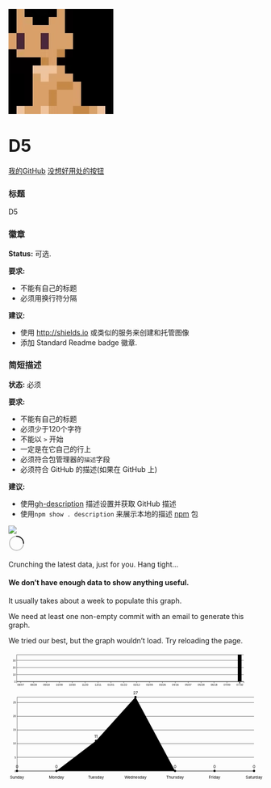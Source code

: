 ![logo](_media/logo.png)

# <big>D5</big>


<span id="busuanzi_container_site_uv" style='display:none'>
    访客数:<span id="busuanzi_value_site_uv"></span> 人
</span>

[我的GitHub](https://github.com/D5rrr)
[没想好用处的按钮]()


### 标题
D5


### 徽章
**Status:** 可选.

**要求:**
- 不能有自己的标题
- 必须用换行符分隔

**建议:**
- 使用 http://shields.io 或类似的服务来创建和托管图像
- 添加 Standard Readme badge 徽章.

### 简短描述
**状态:** 必须

**要求:**
- 不能有自己的标题
- 必须少于120个字符
- 不能以 `>` 开始
-  一定是在它自己的行上
- 必须符合包管理器的`描述`字段
-  必须符合 GitHub 的描述(如果在 GitHub 上)

**建议:**
- 使用[gh-description](https://github.com/RichardLitt/gh-description) 描述设置并获取 GitHub 描述
- 使用`npm show . description` 来展示本地的描述 [npm](https://npmjs.com) 包

<img src="https://ghchart.rshah.org/409ba5/D5rrr" />

<commit-activity-graph data-catalyst="">
      <section class="js-graph graph-canvas commit-activity-graphs" data-target="commit-activity-graph.graph" data-url="/D5rrr/D5rrr.github.io/graphs/commit-activity-data">
        <div class="activity">
  <svg style="box-sizing: content-box; color: var(--color-icon-primary);" width="32" height="32" viewBox="0 0 16 16" fill="none" data-view-component="true" class="graph-loading dots mb-2 anim-rotate">
  <circle cx="8" cy="8" r="7" stroke="currentColor" stroke-opacity="0.25" stroke-width="2" vector-effect="non-scaling-stroke"></circle>
  <path d="M15 8a7.002 7.002 0 00-7-7" stroke="currentColor" stroke-width="2" stroke-linecap="round" vector-effect="non-scaling-stroke"></path>
</svg>
  <div class="graph-loading msg">
    <p>Crunching the latest data, just for you. Hang tight…</p>
  </div>
  <div class="graph-empty msg mt-6">
    <h4>We don’t have enough data to show anything useful.</h4>
    <p>It usually takes about a week to populate this graph.</p>
  </div>
  <div class="graph-no-usable-data msg mt-6">
    <p>We need at least one non-empty commit with an email to generate this graph.</p>
  </div>
</div>

<div data-view-component="true" class="graph-error flash flash-error m-3">
  
  <p>We tried our best, but the graph wouldn’t load. Try reloading the page.</p>


  
</div>
        <section id="commit-activity-master" class="commit-activity-master mb-6"><svg viewBox="0 0 946 140" preserveAspectRatio="xMinYMin meet" class="viz" data-hpc=""><g transform="translate(30,10)"><g class="y axis" fill="none" font-size="10" font-family="sans-serif" text-anchor="end"><path class="domain" stroke="currentColor" d="M846,100.5H0.5V0.5H846"></path><g class="tick" opacity="1" transform="translate(0,100.5)"><line stroke="currentColor" x2="846"></line><text fill="currentColor" x="-3" dy="0.32em">0</text></g><g class="tick" opacity="1" transform="translate(0,74.1842105263158)"><line stroke="currentColor" x2="846"></line><text fill="currentColor" x="-3" dy="0.32em">10</text></g><g class="tick" opacity="1" transform="translate(0,47.86842105263158)"><line stroke="currentColor" x2="846"></line><text fill="currentColor" x="-3" dy="0.32em">20</text></g><g class="tick" opacity="1" transform="translate(0,21.55263157894737)"><line stroke="currentColor" x2="846"></line><text fill="currentColor" x="-3" dy="0.32em">30</text></g></g><g class="bar mini" transform="translate(8, 0)"><rect width="14" height="0" y="100"></rect></g><g class="bar mini" transform="translate(24, 0)"><rect width="14" height="0" y="100"></rect></g><g class="bar mini" transform="translate(40, 0)"><rect width="14" height="0" y="100"></rect></g><g class="bar mini" transform="translate(56, 0)"><rect width="14" height="0" y="100"></rect></g><g class="bar mini" transform="translate(72, 0)"><rect width="14" height="0" y="100"></rect></g><g class="bar mini" transform="translate(88, 0)"><rect width="14" height="0" y="100"></rect></g><g class="bar mini" transform="translate(104, 0)"><rect width="14" height="0" y="100"></rect></g><g class="bar mini" transform="translate(120, 0)"><rect width="14" height="0" y="100"></rect></g><g class="bar mini" transform="translate(136, 0)"><rect width="14" height="0" y="100"></rect></g><g class="bar mini" transform="translate(152, 0)"><rect width="14" height="0" y="100"></rect></g><g class="bar mini" transform="translate(168, 0)"><rect width="14" height="0" y="100"></rect></g><g class="bar mini" transform="translate(184, 0)"><rect width="14" height="0" y="100"></rect></g><g class="bar mini" transform="translate(200, 0)"><rect width="14" height="0" y="100"></rect></g><g class="bar mini" transform="translate(216, 0)"><rect width="14" height="0" y="100"></rect></g><g class="bar mini" transform="translate(232, 0)"><rect width="14" height="0" y="100"></rect></g><g class="bar mini" transform="translate(248, 0)"><rect width="14" height="0" y="100"></rect></g><g class="bar mini" transform="translate(264, 0)"><rect width="14" height="0" y="100"></rect></g><g class="bar mini" transform="translate(280, 0)"><rect width="14" height="0" y="100"></rect></g><g class="bar mini" transform="translate(296, 0)"><rect width="14" height="0" y="100"></rect></g><g class="bar mini" transform="translate(312, 0)"><rect width="14" height="0" y="100"></rect></g><g class="bar mini" transform="translate(328, 0)"><rect width="14" height="0" y="100"></rect></g><g class="bar mini" transform="translate(344, 0)"><rect width="14" height="0" y="100"></rect></g><g class="bar mini" transform="translate(360, 0)"><rect width="14" height="0" y="100"></rect></g><g class="bar mini" transform="translate(376, 0)"><rect width="14" height="0" y="100"></rect></g><g class="bar mini" transform="translate(392, 0)"><rect width="14" height="0" y="100"></rect></g><g class="bar mini" transform="translate(408, 0)"><rect width="14" height="0" y="100"></rect></g><g class="bar mini" transform="translate(424, 0)"><rect width="14" height="0" y="100"></rect></g><g class="bar mini" transform="translate(440, 0)"><rect width="14" height="0" y="100"></rect></g><g class="bar mini" transform="translate(456, 0)"><rect width="14" height="0" y="100"></rect></g><g class="bar mini" transform="translate(472, 0)"><rect width="14" height="0" y="100"></rect></g><g class="bar mini" transform="translate(488, 0)"><rect width="14" height="0" y="100"></rect></g><g class="bar mini" transform="translate(504, 0)"><rect width="14" height="0" y="100"></rect></g><g class="bar mini" transform="translate(520, 0)"><rect width="14" height="0" y="100"></rect></g><g class="bar mini" transform="translate(536, 0)"><rect width="14" height="0" y="100"></rect></g><g class="bar mini" transform="translate(552, 0)"><rect width="14" height="0" y="100"></rect></g><g class="bar mini" transform="translate(568, 0)"><rect width="14" height="0" y="100"></rect></g><g class="bar mini" transform="translate(584, 0)"><rect width="14" height="0" y="100"></rect></g><g class="bar mini" transform="translate(600, 0)"><rect width="14" height="0" y="100"></rect></g><g class="bar mini" transform="translate(616, 0)"><rect width="14" height="0" y="100"></rect></g><g class="bar mini" transform="translate(632, 0)"><rect width="14" height="0" y="100"></rect></g><g class="bar mini" transform="translate(648, 0)"><rect width="14" height="0" y="100"></rect></g><g class="bar mini" transform="translate(664, 0)"><rect width="14" height="0" y="100"></rect></g><g class="bar mini" transform="translate(680, 0)"><rect width="14" height="0" y="100"></rect></g><g class="bar mini" transform="translate(696, 0)"><rect width="14" height="0" y="100"></rect></g><g class="bar mini" transform="translate(712, 0)"><rect width="14" height="0" y="100"></rect></g><g class="bar mini" transform="translate(728, 0)"><rect width="14" height="0" y="100"></rect></g><g class="bar mini" transform="translate(744, 0)"><rect width="14" height="0" y="100"></rect></g><g class="bar mini" transform="translate(760, 0)"><rect width="14" height="0" y="100"></rect></g><g class="bar mini" transform="translate(776, 0)"><rect width="14" height="0" y="100"></rect></g><g class="bar mini" transform="translate(792, 0)"><rect width="14" height="0" y="100"></rect></g><g class="bar mini" transform="translate(808, 0)"><rect width="14" height="0" y="100"></rect></g><g class="bar mini active" transform="translate(824, 0)"><rect width="14" height="100" y="0"></rect></g><g class="x axis" transform="translate(0,100)" fill="none" font-size="10" font-family="sans-serif" text-anchor="middle"><path class="domain" stroke="currentColor" d="M0.5,6V0.5H846.5V6"></path><g class="tick" opacity="1" transform="translate(15.5,0)" style="display: block;"><line stroke="currentColor" y2="6"></line><text fill="currentColor" y="9" dy="0.71em">08/07</text></g><g class="tick" opacity="1" transform="translate(31.5,0)" style="display: none;"><line stroke="currentColor" y2="6"></line><text fill="currentColor" y="9" dy="0.71em">08/14</text></g><g class="tick" opacity="1" transform="translate(47.5,0)" style="display: none;"><line stroke="currentColor" y2="6"></line><text fill="currentColor" y="9" dy="0.71em">08/21</text></g><g class="tick" opacity="1" transform="translate(63.5,0)" style="display: block;"><line stroke="currentColor" y2="6"></line><text fill="currentColor" y="9" dy="0.71em">08/28</text></g><g class="tick" opacity="1" transform="translate(79.5,0)" style="display: none;"><line stroke="currentColor" y2="6"></line><text fill="currentColor" y="9" dy="0.71em">09/04</text></g><g class="tick" opacity="1" transform="translate(95.5,0)" style="display: none;"><line stroke="currentColor" y2="6"></line><text fill="currentColor" y="9" dy="0.71em">09/11</text></g><g class="tick" opacity="1" transform="translate(111.5,0)" style="display: block;"><line stroke="currentColor" y2="6"></line><text fill="currentColor" y="9" dy="0.71em">09/18</text></g><g class="tick" opacity="1" transform="translate(127.5,0)" style="display: none;"><line stroke="currentColor" y2="6"></line><text fill="currentColor" y="9" dy="0.71em">09/25</text></g><g class="tick" opacity="1" transform="translate(143.5,0)" style="display: none;"><line stroke="currentColor" y2="6"></line><text fill="currentColor" y="9" dy="0.71em">10/02</text></g><g class="tick" opacity="1" transform="translate(159.5,0)" style="display: block;"><line stroke="currentColor" y2="6"></line><text fill="currentColor" y="9" dy="0.71em">10/09</text></g><g class="tick" opacity="1" transform="translate(175.5,0)" style="display: none;"><line stroke="currentColor" y2="6"></line><text fill="currentColor" y="9" dy="0.71em">10/16</text></g><g class="tick" opacity="1" transform="translate(191.5,0)" style="display: none;"><line stroke="currentColor" y2="6"></line><text fill="currentColor" y="9" dy="0.71em">10/23</text></g><g class="tick" opacity="1" transform="translate(207.5,0)" style="display: block;"><line stroke="currentColor" y2="6"></line><text fill="currentColor" y="9" dy="0.71em">10/30</text></g><g class="tick" opacity="1" transform="translate(223.5,0)" style="display: none;"><line stroke="currentColor" y2="6"></line><text fill="currentColor" y="9" dy="0.71em">11/06</text></g><g class="tick" opacity="1" transform="translate(239.5,0)" style="display: none;"><line stroke="currentColor" y2="6"></line><text fill="currentColor" y="9" dy="0.71em">11/13</text></g><g class="tick" opacity="1" transform="translate(255.5,0)" style="display: block;"><line stroke="currentColor" y2="6"></line><text fill="currentColor" y="9" dy="0.71em">11/20</text></g><g class="tick" opacity="1" transform="translate(271.5,0)" style="display: none;"><line stroke="currentColor" y2="6"></line><text fill="currentColor" y="9" dy="0.71em">11/27</text></g><g class="tick" opacity="1" transform="translate(287.5,0)" style="display: none;"><line stroke="currentColor" y2="6"></line><text fill="currentColor" y="9" dy="0.71em">12/04</text></g><g class="tick" opacity="1" transform="translate(303.5,0)" style="display: block;"><line stroke="currentColor" y2="6"></line><text fill="currentColor" y="9" dy="0.71em">12/11</text></g><g class="tick" opacity="1" transform="translate(319.5,0)" style="display: none;"><line stroke="currentColor" y2="6"></line><text fill="currentColor" y="9" dy="0.71em">12/18</text></g><g class="tick" opacity="1" transform="translate(335.5,0)" style="display: none;"><line stroke="currentColor" y2="6"></line><text fill="currentColor" y="9" dy="0.71em">12/25</text></g><g class="tick" opacity="1" transform="translate(351.5,0)" style="display: block;"><line stroke="currentColor" y2="6"></line><text fill="currentColor" y="9" dy="0.71em">01/01</text></g><g class="tick" opacity="1" transform="translate(367.5,0)" style="display: none;"><line stroke="currentColor" y2="6"></line><text fill="currentColor" y="9" dy="0.71em">01/08</text></g><g class="tick" opacity="1" transform="translate(383.5,0)" style="display: none;"><line stroke="currentColor" y2="6"></line><text fill="currentColor" y="9" dy="0.71em">01/15</text></g><g class="tick" opacity="1" transform="translate(399.5,0)" style="display: block;"><line stroke="currentColor" y2="6"></line><text fill="currentColor" y="9" dy="0.71em">01/22</text></g><g class="tick" opacity="1" transform="translate(415.5,0)" style="display: none;"><line stroke="currentColor" y2="6"></line><text fill="currentColor" y="9" dy="0.71em">01/29</text></g><g class="tick" opacity="1" transform="translate(431.5,0)" style="display: none;"><line stroke="currentColor" y2="6"></line><text fill="currentColor" y="9" dy="0.71em">02/05</text></g><g class="tick" opacity="1" transform="translate(447.5,0)" style="display: block;"><line stroke="currentColor" y2="6"></line><text fill="currentColor" y="9" dy="0.71em">02/12</text></g><g class="tick" opacity="1" transform="translate(463.5,0)" style="display: none;"><line stroke="currentColor" y2="6"></line><text fill="currentColor" y="9" dy="0.71em">02/19</text></g><g class="tick" opacity="1" transform="translate(479.5,0)" style="display: none;"><line stroke="currentColor" y2="6"></line><text fill="currentColor" y="9" dy="0.71em">02/26</text></g><g class="tick" opacity="1" transform="translate(495.5,0)" style="display: block;"><line stroke="currentColor" y2="6"></line><text fill="currentColor" y="9" dy="0.71em">03/05</text></g><g class="tick" opacity="1" transform="translate(511.5,0)" style="display: none;"><line stroke="currentColor" y2="6"></line><text fill="currentColor" y="9" dy="0.71em">03/12</text></g><g class="tick" opacity="1" transform="translate(527.5,0)" style="display: none;"><line stroke="currentColor" y2="6"></line><text fill="currentColor" y="9" dy="0.71em">03/19</text></g><g class="tick" opacity="1" transform="translate(543.5,0)" style="display: block;"><line stroke="currentColor" y2="6"></line><text fill="currentColor" y="9" dy="0.71em">03/26</text></g><g class="tick" opacity="1" transform="translate(559.5,0)" style="display: none;"><line stroke="currentColor" y2="6"></line><text fill="currentColor" y="9" dy="0.71em">04/02</text></g><g class="tick" opacity="1" transform="translate(575.5,0)" style="display: none;"><line stroke="currentColor" y2="6"></line><text fill="currentColor" y="9" dy="0.71em">04/09</text></g><g class="tick" opacity="1" transform="translate(591.5,0)" style="display: block;"><line stroke="currentColor" y2="6"></line><text fill="currentColor" y="9" dy="0.71em">04/16</text></g><g class="tick" opacity="1" transform="translate(607.5,0)" style="display: none;"><line stroke="currentColor" y2="6"></line><text fill="currentColor" y="9" dy="0.71em">04/23</text></g><g class="tick" opacity="1" transform="translate(623.5,0)" style="display: none;"><line stroke="currentColor" y2="6"></line><text fill="currentColor" y="9" dy="0.71em">04/30</text></g><g class="tick" opacity="1" transform="translate(639.5,0)" style="display: block;"><line stroke="currentColor" y2="6"></line><text fill="currentColor" y="9" dy="0.71em">05/07</text></g><g class="tick" opacity="1" transform="translate(655.5,0)" style="display: none;"><line stroke="currentColor" y2="6"></line><text fill="currentColor" y="9" dy="0.71em">05/14</text></g><g class="tick" opacity="1" transform="translate(671.5,0)" style="display: none;"><line stroke="currentColor" y2="6"></line><text fill="currentColor" y="9" dy="0.71em">05/21</text></g><g class="tick" opacity="1" transform="translate(687.5,0)" style="display: block;"><line stroke="currentColor" y2="6"></line><text fill="currentColor" y="9" dy="0.71em">05/28</text></g><g class="tick" opacity="1" transform="translate(703.5,0)" style="display: none;"><line stroke="currentColor" y2="6"></line><text fill="currentColor" y="9" dy="0.71em">06/04</text></g><g class="tick" opacity="1" transform="translate(719.5,0)" style="display: none;"><line stroke="currentColor" y2="6"></line><text fill="currentColor" y="9" dy="0.71em">06/11</text></g><g class="tick" opacity="1" transform="translate(735.5,0)" style="display: block;"><line stroke="currentColor" y2="6"></line><text fill="currentColor" y="9" dy="0.71em">06/18</text></g><g class="tick" opacity="1" transform="translate(751.5,0)" style="display: none;"><line stroke="currentColor" y2="6"></line><text fill="currentColor" y="9" dy="0.71em">06/25</text></g><g class="tick" opacity="1" transform="translate(767.5,0)" style="display: none;"><line stroke="currentColor" y2="6"></line><text fill="currentColor" y="9" dy="0.71em">07/02</text></g><g class="tick" opacity="1" transform="translate(783.5,0)" style="display: block;"><line stroke="currentColor" y2="6"></line><text fill="currentColor" y="9" dy="0.71em">07/09</text></g><g class="tick" opacity="1" transform="translate(799.5,0)" style="display: none;"><line stroke="currentColor" y2="6"></line><text fill="currentColor" y="9" dy="0.71em">07/16</text></g><g class="tick" opacity="1" transform="translate(815.5,0)" style="display: none;"><line stroke="currentColor" y2="6"></line><text fill="currentColor" y="9" dy="0.71em">07/23</text></g><g class="tick" opacity="1" transform="translate(831.5,0)" style="display: block;"><line stroke="currentColor" y2="6"></line><text fill="currentColor" y="9" dy="0.71em">07/30</text></g></g><circle class="focus" r="2" transform="translate(831, 105)"></circle></g></svg></section>
        <section id="commit-activity-detail"><svg viewBox="0 0 896 320" preserveAspectRatio="xMinYMin meet" class="viz" data-hpc=""><g transform="translate(30,20)"><g class="y axis" fill="none" font-size="10" font-family="sans-serif" text-anchor="end"><path class="domain" stroke="currentColor" d="M836,260.5H0.5V0.5H836"></path><g class="tick" opacity="1" transform="translate(0,260.5)"><line stroke="currentColor" x2="836"></line><text fill="currentColor" x="-3" dy="0.32em">0</text></g><g class="tick" opacity="1" transform="translate(0,212.35185185185185)"><line stroke="currentColor" x2="836"></line><text fill="currentColor" x="-3" dy="0.32em">5</text></g><g class="tick" opacity="1" transform="translate(0,164.2037037037037)"><line stroke="currentColor" x2="836"></line><text fill="currentColor" x="-3" dy="0.32em">10</text></g><g class="tick" opacity="1" transform="translate(0,116.05555555555554)"><line stroke="currentColor" x2="836"></line><text fill="currentColor" x="-3" dy="0.32em">15</text></g><g class="tick" opacity="1" transform="translate(0,67.90740740740742)"><line stroke="currentColor" x2="836"></line><text fill="currentColor" x="-3" dy="0.32em">20</text></g><g class="tick" opacity="1" transform="translate(0,19.759259259259267)"><line stroke="currentColor" x2="836"></line><text fill="currentColor" x="-3" dy="0.32em">25</text></g></g><g class="axis"><g class="day" transform="translate(0, 260)"><text text-anchor="middle" dy="2em">Sunday</text></g><g class="day" transform="translate(139.33333333333331, 260)"><text text-anchor="middle" dy="2em">Monday</text></g><g class="day" transform="translate(278.66666666666663, 260)"><text text-anchor="middle" dy="2em">Tuesday</text></g><g class="day" transform="translate(418, 260)"><text text-anchor="middle" dy="2em">Wednesday</text></g><g class="day" transform="translate(557.3333333333333, 260)"><text text-anchor="middle" dy="2em">Thursday</text></g><g class="day" transform="translate(696.6666666666667, 260)"><text text-anchor="middle" dy="2em">Friday</text></g><g class="day" transform="translate(836, 260)"><text text-anchor="middle" dy="2em">Saturday</text></g></g><path class="path" d="M0,260L139.33333333333331,260L278.66666666666663,154.07407407407408L418,0L557.3333333333333,260L696.6666666666667,260L836,260"></path><g class="dot" transform="translate(0, 260)"><circle r="4"></circle><text text-anchor="middle" class="tip" dy="-10">0</text></g><g class="dot" transform="translate(139.33333333333331, 260)"><circle r="4"></circle><text text-anchor="middle" class="tip" dy="-10">0</text></g><g class="dot" transform="translate(278.66666666666663, 154.07407407407408)"><circle r="4"></circle><text text-anchor="middle" class="tip" dy="-10">11</text></g><g class="dot" transform="translate(418, 0)"><circle r="4"></circle><text text-anchor="middle" class="tip" dy="-10">27</text></g><g class="dot" transform="translate(557.3333333333333, 260)"><circle r="4"></circle><text text-anchor="middle" class="tip" dy="-10">0</text></g><g class="dot" transform="translate(696.6666666666667, 260)"><circle r="4"></circle><text text-anchor="middle" class="tip" dy="-10">0</text></g><g class="dot" transform="translate(836, 260)"><circle r="4"></circle><text text-anchor="middle" class="tip" dy="-10">0</text></g></g></svg></section>
      </section>
    </commit-activity-graph>